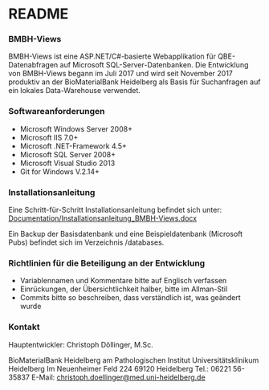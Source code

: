# README #

### BMBH-Views ###
BMBH-Views ist eine ASP.NET/C#-basierte Webapplikation für QBE-Datenabfragen auf Microsoft SQL-Server-Datenbanken.
Die Entwicklung von BMBH-Views begann im Juli 2017 und wird seit November 2017 produktiv an der BioMaterialBank Heidelberg als Basis für Suchanfragen auf ein lokales Data-Warehouse verwendet.

### Softwareanforderungen ###
* Microsoft Windows Server 2008+
* Microsoft IIS 7.0+
* Microsoft .NET-Framework 4.5+
* Microsoft SQL Server 2008+
* Microsoft Visual Studio 2013
* Git for Windows V.2.14+

### Installationsanleitung ###
Eine Schritt-für-Schritt Installationsanleitung befindet sich unter:
[Documentation/Installationsanleitung_BMBH-Views.docx](https://bitbucket.org/BMBH/bmbh-views/raw/6d3027cfc08c5be8366105112f289734bcef74b5/Documentation/Installationsanleitung%20BMBH-Views.docx)

Ein Backup der Basisdatenbank und eine Beispieldatenbank (Microsoft Pubs) befindet sich im Verzeichnis /databases.

### Richtlinien für die Beteiligung an der Entwicklung ###
* Variablennamen und Kommentare bitte auf Englisch verfassen
* Einrückungen, der Übersichtlichkeit halber, bitte im Allman-Stil
* Commits bitte so beschreiben, dass verständlich ist, was geändert wurde

### Kontakt ###
Hauptentwickler:
Christoph Döllinger, M.Sc.

BioMaterialBank Heidelberg
am Pathologischen Institut
Universitätsklinikum Heidelberg
Im Neuenheimer Feld 224
69120 Heidelberg
Tel.: 06221 56-35837
E-Mail: christoph.doellinger@med.uni-heidelberg.de
